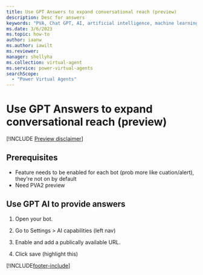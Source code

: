 ```yaml
---
title: Use GPT Answers to expand conversational reach (preview)
description: Desc for answers
keywords: "PVA, Chat GPT, AI, artificial intelligence, machine learning, Power Virtual Agengts, chatbot, chatbots, bot, bots"
ms.date: 3/6/2023
ms.topic: how-to
author: iaanw
ms.author: iawilt
ms.reviewer: 
manager: shellyha
ms.collection: virtual-agent
ms.service: power-virtual-agents
searchScope:
  - "Power Virtual Agents"
---
```


# Use GPT Answers to expand conversational reach (preview)

[!INCLUDE [Preview disclaimer](includes/cc-beta-prerelease-disclaimer.md)]




<!-- Work in Progress - TODO
> - [ ] Connect to intro and hub (when written...)
> - [ ] Check all naming/branding wording (descriptive vs named)
> - [ ] Add mgmt proc
> - [ ] Get lims (if usage exceeded then turn off GPT for test bot, otherwise contact MSFT support (sim to allowing publishing); single-turn convo; only publically available URLs indexed by Bing)
> - [ ] Confirm sub path limits (looks like 2 or 3 - recheck the en-us)
 -->

<INTRO>

## Prerequisites

- Feature needs to be enabled for each bot (prob more like cuation/alert), they're not on by default
- Need PVA2 preview

## Use GPT AI to provide answers

1. Open your bot.

1. Go to Settings > AI capabilities (left nav)

1. Enable and add a publically available URL.

1. Click save (highlight this)



[!INCLUDE[footer-include](includes/footer-banner.md)]
